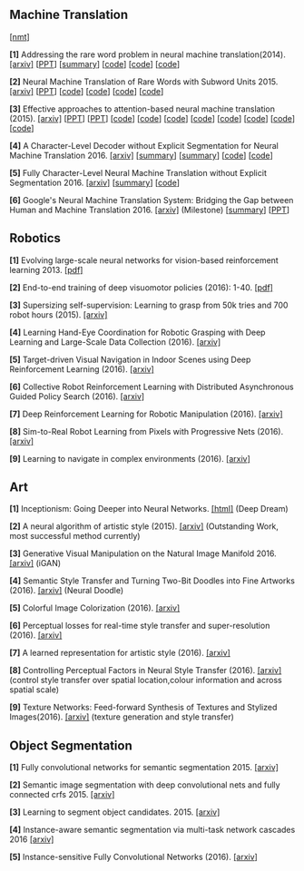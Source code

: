**Machine Translation**
-------------

[[nmt](https://github.com/eske/seq2seq/wiki/NMT---State-of-the-art)]

**[1]** Addressing the rare word problem in neural machine translation(2014). [[arxiv]](http://arxiv.org/pdf/1410.8206) [[PPT](http://slideplayer.com/slide/8898228/)] [[summary](https://gist.github.com/shagunsodhani/a18fe14b74c7292129c6c5ecb37f33b5)] [[code](https://github.com/sebastien-j/LV_groundhog/tree/master/experiments/nmt)] [[code](https://github.com/neubig/nmt-tips)] [[code](https://github.com/shawnxu1318/Google-Neural-Machine-Translation-GNMT)]

**[2]** Neural Machine Translation of Rare Words with Subword Units 2015. [[arxiv]](https://arxiv.org/pdf/1508.07909.pdf) [[PPT](https://www.slideshare.net/kanjitakahashi33/20161215neural-machine-translation-of-rare-words-with-subword-units)]  [[code](https://github.com/rsennrich/subword-nmt)] [[code](https://github.com/google/seq2seq/blob/master/docs/nmt.md)] [[code](https://github.com/claravania/subword-lstm-lm)] [[code](https://github.com/rsennrich/wmt16-scripts)] 

**[3]** Effective approaches to attention-based neural machine translation (2015). [[arxiv]](http://arxiv.org/pdf/1508.04025)  [[PPT](http://slideplayer.com/slide/7710523/)] [[PPT](https://sites.google.com/site/acl16nmt/)]  [[code](https://github.com/lmthang/nmt.matlab)] [[code](https://github.com/dillonalaird/Attention)] [[code](https://github.com/giancds/tsf_nmt)] [[code](https://github.com/tensorflow/nmt)] [[code](https://github.com/harvardnlp/seq2seq-attn)] [[code](https://github.com/tensorflow/tensorflow/blob/master/tensorflow/contrib/seq2seq/python/ops/attention_wrapper.py)] [[code](https://github.com/ZiyueHuang/MXSeq2Seq)] [[code](https://github.com/kacky24/articles/issues/4)]

**[4]** A Character-Level Decoder without Explicit Segmentation for Neural Machine Translation 2016. [[arxiv]](https://arxiv.org/pdf/1603.06147.pdf) [[summary](https://github.com/0bserver07/Mah-Paper-Notes/blob/master/notes/Fully%20Character-Level%20Neural%20Machine%20Translation%20without%20Explicit%20Segmentation.md)] [[summary](https://github.com/dennybritz/deeplearning-papernotes/blob/master/notes/char-level-decoder.md)] [[code](https://github.com/nyu-dl/dl4mt-cdec)] [[code](https://github.com/nyu-dl/dl4mt-c2c)] 

**[5]** Fully Character-Level Neural Machine Translation without Explicit Segmentation 2016. [[arxiv]](https://arxiv.org/pdf/1610.03017.pdf) [[summary](https://github.com/GokuMohandas/casual-digressions/blob/master/notes/fully_char.md)]  [[code](https://github.com/SwordYork/DCNMT)] 

**[6]** Google's Neural Machine Translation System: Bridging the Gap between Human and Machine Translation 2016. [[arxiv]](https://arxiv.org/pdf/1609.08144v2.pdf) (Milestone) [[summary](http://wenchenli.github.io/2016/11/GNMT)] [[PPT](http://llcao.net/cu-deeplearning17/pp/class12_googletranslation.pdf)] 


**Robotics**
-----------------------


**[1]** Evolving large-scale neural networks for vision-based reinforcement learning 2013. [[pdf]](http://repository.supsi.ch/4550/1/koutnik2013gecco.pdf)

**[2]** End-to-end training of deep visuomotor policies (2016): 1-40. [[pdf]](http://www.jmlr.org/papers/volume17/15-522/15-522.pdf) 

**[3]** Supersizing self-supervision: Learning to grasp from 50k tries and 700 robot hours (2015). [[arxiv]](http://arxiv.org/pdf/1509.06825)

**[4]** Learning Hand-Eye Coordination for Robotic Grasping with Deep Learning and Large-Scale Data Collection (2016). [[arxiv]](http://arxiv.org/pdf/1603.02199)

**[5]** Target-driven Visual Navigation in Indoor Scenes using Deep Reinforcement Learning (2016). [[arxiv]](https://arxiv.org/pdf/1609.05143)

**[6]** Collective Robot Reinforcement Learning with Distributed Asynchronous Guided Policy Search (2016). [[arxiv]](https://arxiv.org/pdf/1610.00673)

**[7]** Deep Reinforcement Learning for Robotic Manipulation (2016). [[arxiv]](https://arxiv.org/pdf/1610.00633) 

**[8]** Sim-to-Real Robot Learning from Pixels with Progressive Nets (2016). [[arxiv]](https://arxiv.org/pdf/1610.04286.pdf) 

**[9]** Learning to navigate in complex environments (2016). [[arxiv]](https://arxiv.org/pdf/1611.03673)

**Art**
--------------------------
**[1]** Inceptionism: Going Deeper into Neural Networks. [[html]](https://research.googleblog.com/2015/06/inceptionism-going-deeper-into-neural.html) (Deep Dream)


**[2]** A neural algorithm of artistic style (2015). [[arxiv]](http://arxiv.org/pdf/1508.06576) (Outstanding Work, most successful method currently)

**[3]** Generative Visual Manipulation on the Natural Image Manifold 2016. [[arxiv]](https://arxiv.org/pdf/1609.03552) (iGAN) 

**[4]** Semantic Style Transfer and Turning Two-Bit Doodles into Fine Artworks (2016). [[arxiv]](http://arxiv.org/pdf/1603.01768) (Neural Doodle)

**[5]** Colorful Image Colorization (2016). [[arxiv]](http://arxiv.org/pdf/1603.08511)

**[6]** Perceptual losses for real-time style transfer and super-resolution (2016). [[arxiv]](https://arxiv.org/pdf/1603.08155.pdf)

**[7]** A learned representation for artistic style (2016). [[arxiv]](https://arxiv.org/pdf/1610.07629v1.pdf) 

**[8]** Controlling Perceptual Factors in Neural Style Transfer (2016). [[arxiv]](https://arxiv.org/pdf/1611.07865.pdf) (control style transfer over spatial location,colour information and across spatial scale)

**[9]** Texture Networks: Feed-forward Synthesis of Textures and Stylized Images(2016). [[arxiv]](http://arxiv.org/abs/1603.03417) (texture generation and style transfer) 


**Object Segmentation**
-------------------------------

**[1]** Fully convolutional networks for semantic segmentation 2015. [[arxiv]](https://arxiv.org/pdf/1411.4038v2.pdf) 

**[2]** Semantic image segmentation with deep convolutional nets and fully connected crfs 2015. [[arxiv]](https://arxiv.org/pdf/1606.00915v1.pdf) 

**[3]** Learning to segment object candidates. 2015. [[arxiv]](https://arxiv.org/pdf/1506.06204v2.pdf)

**[4]** Instance-aware semantic segmentation via multi-task network cascades 2016 [[arxiv]](https://arxiv.org/pdf/1512.04412v1.pdf)

**[5]** Instance-sensitive Fully Convolutional Networks (2016). [[arxiv]](https://arxiv.org/pdf/1603.08678v1.pdf)

